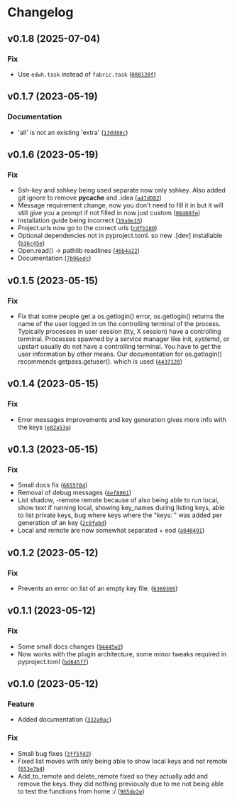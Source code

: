 # Changelog

<!--next-version-placeholder-->

## v0.1.8 (2025-07-04)

### Fix

* Use `edwh.task` instead of `fabric.task` ([`008120f`](https://github.com/educationwarehouse/edwh-sshkey-plugin/commit/008120f08f2eca4afedd9438855f454abd8d6e5b))

## v0.1.7 (2023-05-19)
### Documentation
* 'all' is not an existing 'extra' ([`13dd88c`](https://github.com/educationwarehouse/edwh-sshkey-plugin/commit/13dd88c857f7ea8b3d7a3bf2b8f006bad1647e47))

## v0.1.6 (2023-05-19)
### Fix
* Ssh-key and sshkey being used separate now only sshkey. Also added git ignore to remove __pycache__ and .idea ([`a47d082`](https://github.com/educationwarehouse/edwh-sshkey-plugin/commit/a47d082e723f83f4b02625f6237069f1104248bb))
* Message requirement change, now you don't need to fill it in but it will still give you a prompt if not filled in now just custom ([`08460fe`](https://github.com/educationwarehouse/edwh-sshkey-plugin/commit/08460fe1e05ef771cb97a4b7b7eab3eff023b24f))
* Installation guide being incorrect ([`19a9e15`](https://github.com/educationwarehouse/edwh-sshkey-plugin/commit/19a9e153becb99fa322a3eaec8cc46ec9b061607))
* Project.urls now go to the correct urls ([`cdfb180`](https://github.com/educationwarehouse/edwh-sshkey-plugin/commit/cdfb180e934fb2c60de9c01c0d648870af9526ac))
* Optional dependencies not in pyproject.toml. so new .[dev] installable ([`b36c45e`](https://github.com/educationwarehouse/edwh-sshkey-plugin/commit/b36c45ed459efee159342ca8514484731b8a9546))
* Open.read() -> pathlib readlines ([`46b4a22`](https://github.com/educationwarehouse/edwh-sshkey-plugin/commit/46b4a2288b3a0ffe0515b9ae37ad25ff49a7244d))
* Documentation ([`7b96edc`](https://github.com/educationwarehouse/edwh-sshkey-plugin/commit/7b96edcb5078b4af79a1291f96c1f1a601060794))

## v0.1.5 (2023-05-15)
### Fix
* Fix that some people get a os.getlogin() error, os.getlogin() returns the name of the user logged in on the controlling terminal of the process. Typically processes in user session (tty, X session) have a controlling terminal. Processes spawned by a service manager like init, systemd, or upstart usually do not have a controlling terminal. You have to get the user information by other means. Our documentation for os.getlogin() recommends getpass.getuser(). which is used ([`4437128`](https://github.com/educationwarehouse/edwh-sshkey-plugin/commit/44371287c9a02688b1277517641222845510be13))

## v0.1.4 (2023-05-15)
### Fix
* Error messages improvements and key generation gives more info with the keys ([`e82a53a`](https://github.com/educationwarehouse/edwh-sshkey-plugin/commit/e82a53a565a7cf1416b4794d10dfbf1eabd4288d))

## v0.1.3 (2023-05-15)
### Fix
* Small docs fix ([`6655f04`](https://github.com/educationwarehouse/edwh-sshkey-plugin/commit/6655f045d5a773742de6b37f7df93497d05b3a71))
* Removal of debug messages ([`4ef8861`](https://github.com/educationwarehouse/edwh-sshkey-plugin/commit/4ef8861d364041f11c3ec5598c40015400f7de24))
* List shadow, -remote remote because of also being able to run local, show text if running local, showing key_names during listing keys, able to list private keys, bug where keys where the "keys: " was added per generation of an key ([`2c0fabd`](https://github.com/educationwarehouse/edwh-sshkey-plugin/commit/2c0fabdca2bab14ca1e206b08f967130d86ffa2b))
* Local and remote are now somewhat separated + eod ([`a040491`](https://github.com/educationwarehouse/edwh-sshkey-plugin/commit/a0404917d3f6faad156e6a8b1605ca78babffa2a))

## v0.1.2 (2023-05-12)
### Fix
* Prevents an error on list of an empty key file. ([`6369365`](https://github.com/educationwarehouse/edwh-sshkey-plugin/commit/6369365def512e55c7cc1eba43940d6bea840fef))

## v0.1.1 (2023-05-12)
### Fix
* Some small docs changes ([`94445e2`](https://github.com/educationwarehouse/edwh-sshkey-plugin/commit/94445e2968148e18eaddd14506e8eb1c0b7bd6e9))
* Now works with the plugin architecture, some minor tweaks required in pyproject.toml ([`bd645ff`](https://github.com/educationwarehouse/edwh-sshkey-plugin/commit/bd645ffadb0523291995cfd2caefeb9c45de567c))

## v0.1.0 (2023-05-12)
### Feature
* Added documentation ([`332a9ac`](https://github.com/educationwarehouse/edwh-sshkey-plugin/commit/332a9ac25e677eb0c76b98929e61695ce0edbddd))

### Fix
* Small bug fixes ([`3ff5fd2`](https://github.com/educationwarehouse/edwh-sshkey-plugin/commit/3ff5fd20a32142cb29f5070ad1e7c7e8b6e9fa6a))
* Fixed list moves with only being able to show local keys and not remote ([`653e7b4`](https://github.com/educationwarehouse/edwh-sshkey-plugin/commit/653e7b4871abbf8877544b94090e4bf4aa9fb378))
* Add_to_remote and delete_remote fixed so they actually add and remove the keys. they did nothing previously due to me not being able to test the functions from home :/ ([`965de2e`](https://github.com/educationwarehouse/edwh-sshkey-plugin/commit/965de2e7690f90bffa15819180520d574552a1f5))
